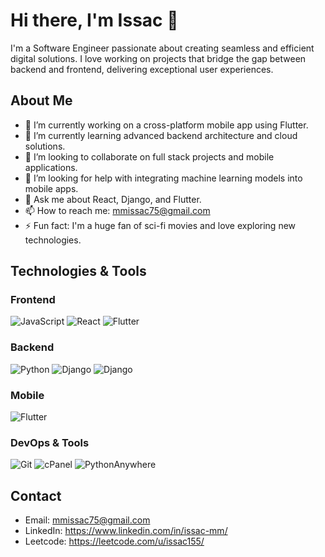 # Hi there, I'm Issac 👋

I'm a Software Engineer passionate about creating seamless and efficient digital solutions. I love working on projects that bridge the gap between backend and frontend, delivering exceptional user experiences.


## About Me

- 🔭 I’m currently working on a cross-platform mobile app using Flutter.
- 🌱 I’m currently learning advanced backend architecture and cloud solutions.
- 👯 I’m looking to collaborate on full stack projects and mobile applications.
- 🤔 I’m looking for help with integrating machine learning models into mobile apps.
- 💬 Ask me about React, Django, and Flutter.
- 📫 How to reach me: mmissac75@gmail.com
- ⚡ Fun fact: I'm a huge fan of sci-fi movies and love exploring new technologies.

## Technologies & Tools

### Frontend
![JavaScript](https://img.shields.io/badge/-JavaScript-black?style=flat-square&logo=javascript)
![React](https://img.shields.io/badge/-React-black?style=flat-square&logo=react)
![Flutter](https://img.shields.io/badge/-Flutter-black?style=flat-square&logo=flutter)

### Backend

![Python](https://img.shields.io/badge/-Python-black?style=flat-square&logo=python)
![Django](https://img.shields.io/badge/-Django-black?style=flat-square&logo=django)
![Django](https://img.shields.io/badge/-Java-black?style=flat-square&logo=java)

### Mobile
![Flutter](https://img.shields.io/badge/-Flutter-black?style=flat-square&logo=flutter)

### DevOps & Tools

![Git](https://img.shields.io/badge/-Git-black?style=flat-square&logo=git)
![cPanel](https://img.shields.io/badge/-cPanel-black?style=flat-square&logo=cpanel)
![PythonAnywhere](https://img.shields.io/badge/-PythonAnywhere-black?style=flat-square&logo=python)





## Contact

- Email: mmissac75@gmail.com
- LinkedIn: https://www.linkedin.com/in/issac-mm/
- Leetcode: https://leetcode.com/u/issac155/

